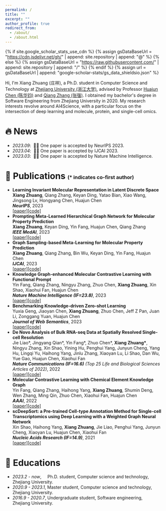 ```yaml
---
permalink: /
title: ""
excerpt: ""
author_profile: true
redirect_from: 
  - /about/
  - /about.html
---
```


{% if site.google_scholar_stats_use_cdn %}
{% assign gsDataBaseUrl = "https://cdn.jsdelivr.net/gh/" | append: site.repository | append: "@" %}
{% else %}
{% assign gsDataBaseUrl = "https://raw.githubusercontent.com/" | append: site.repository | append: "/" %}
{% endif %}
{% assign url = gsDataBaseUrl | append: "google-scholar-stats/gs_data_shieldsio.json" %}

<span class='anchor' id='about-me'></span>

Hi, I'm Xiang Zhuang (庄祥), a Ph.D. student in Computer Science and Technology at [Zhejiang University (浙江大学)](https://www.zju.edu.cn/), advised by Professor [Huajun Chen (陈华钧)](https://person.zju.edu.cn/en/huajun) and [Qiang Zhang (张强)](https://person.zju.edu.cn/qiangzhang). I obtained my bachelor's degree in Software Engineering from Zhejiang University in 2020. My research interests revolve around AI4Science, with a particular focus on the intersection of deep learning and molecule, protein, and single-cell omics.



# 🔥 News
- *2023.09*: &nbsp;🎉🎉 One paper is accepted by NeurIPS 2023. 
- *2023.04*: &nbsp;🎉🎉 One paper is accepted by IJCAI 2023. 
- *2023.03*: &nbsp;🎉🎉 One paper is accepted by Nature Machine Intelligence. 


# 📝 Publications <font size=3>(* indicates co-first author)</font>

<!-- <div class='paper-box'><div class='paper-box-image'><div><div class="badge">CVPR 2016</div><img src='images/500x300.png' alt="sym" width="100%"></div></div>
<div class='paper-box-text' markdown="1">

[Deep Residual Learning for Image Recognition](https://openaccess.thecvf.com/content_cvpr_2016/papers/He_Deep_Residual_Learning_CVPR_2016_paper.pdf)

**Kaiming He**, Xiangyu Zhang, Shaoqing Ren, Jian Sun

[**Project**](https://scholar.google.com/citations?view_op=view_citation&hl=zh-CN&user=DhtAFkwAAAAJ&citation_for_view=DhtAFkwAAAAJ:ALROH1vI_8AC) <strong><span class='show_paper_citations' data='DhtAFkwAAAAJ:ALROH1vI_8AC'></span></strong>
- Lorem ipsum dolor sit amet, consectetur adipiscing elit. Vivamus ornare aliquet ipsum, ac tempus justo dapibus sit amet. 
</div>
</div> -->

- **Learning Invariant Molecular Representation in Latent Discrete Space**<br>**Xiang Zhuang**, Qiang Zhang, Keyan Ding, Yatao Bian, Xiao Wang, Jingsong Lv, Hongyang Chen, Huajun Chen<br> ***NeurIPS***, 2023<br>[\[paper\]]()[\[code\]]()
- **Prompting Meta-Learned Hierarchical Graph Network for Molecular Property Prediction**<br>**Xiang Zhuang**, Keyan Ding, Yin Fang, Huajun Chen, Qiang Zhang<br> ***IEEE MedAI***, 2023<br>[\[paper\]]()[\[code\]]()
- **Graph Sampling-based Meta-Learning for Molecular Property Prediction**<br>**Xiang Zhuang**, Qiang Zhang, Bin Wu, Keyan Ding, Yin Fang, Huajun Chen<br> ***IJCAI***, 2023<br>[\[paper\]](https://arxiv.org/abs/2306.16780)[\[code\]](https://github.com/HICAI-ZJU/GS-Meta)
- **Knowledge Graph-enhanced Molecular Contrastive Learning with Functional Prompt**<br>Yin Fang, Qiang Zhang, Ningyu Zhang, Zhuo Chen, **Xiang Zhuang**, Xin Shao, Xiaohui Fan, Huajun Chen<br> ***Nature Machine Intelligence (IF=23.8)***, 2023<br>[\[paper\]](https://www.nature.com/articles/s42256-023-00654-0)[\[code\]](https://github.com/HICAI-ZJU/KANO)
- **Benchmarking Knowledge-driven Zero-shot Learning**<br>Yuxia Geng, Jiaoyan Chen, **Xiang Zhuang**, Zhuo Chen, Jeff Z Pan, Juan Li, Zonggang Yuan, Huajun Chen<br>***Journal of Web Semantics***, 2023<br>[\[paper\]](https://www.sciencedirect.com/science/article/pii/S1570826822000415)[\[code\]](https://github.com/China-UK-ZSL/Resources_for_KZSL)
- **De Novo Analysis of Bulk RNA-seq Data at Spatially Resolved Single-cell Resolution**<br>Jie Liao\*, Jingyang Qian\*, Yin Fang\*, Zhuo Chen\*, **Xiang Zhuang\***, Ningyu Zhang, Xin Shao, Yining Hu, Penghui Yang, Junyun Cheng, Yang Hu, Lingqi Yu, Haihong Yang, Jinlu Zhang, Xiaoyan Lu, Li Shao, Dan Wu, Yue Gao, Huajun Chen, Xiaohui Fan<br>***Nature Communications (IF=16.6)** (Top 25 Life and Biological Sciences Articles of 2022)*, 2022<br>[\[paper\]](https://www.nature.com/articles/s41467-022-34271-z)[\[code\]](https://github.com/ZJUFanLab/bulk2space)
- **Molecular Contrastive Learning with Chemical Element Knowledge Graph**<br>Yin Fang, Qiang Zhang, Haihong Yang, **Xiang Zhuang**, Shumin Deng, Wen Zhang, Ming Qin, Zhuo Chen, Xiaohui Fan, Huajun Chen<br>***AAAI***, 2022<br>[\[paper\]](https://arxiv.org/abs/2112.00544)[\[code\]](https://github.com/ZJU-Fangyin/KCL)
- **scDeepSort: a Pre-trained Cell-type Annotation Method for Single-cell Transcriptomics using Deep Learning with a Weighted Graph Neural Network**<br>Xin Shao, Haihong Yang, **Xiang Zhuang**, Jie Liao, Penghui Yang, Junyun Cheng, Xiaoyan Lu, Huajun Chen, Xiaohui Fan<br>***Nucleic Acids Research (IF=14.9)***, 2021<br>[\[paper\]](https://academic.oup.com/nar/article/49/21/e122/6368052)[\[code\]](https://github.com/ZJUFanLab/scDeepSort)

<!-- # 🎖 Honors and Awards
- *2021.10* Lorem ipsum dolor sit amet, consectetur adipiscing elit. Vivamus ornare aliquet ipsum, ac tempus justo dapibus sit amet. 
- *2021.09* Lorem ipsum dolor sit amet, consectetur adipiscing elit. Vivamus ornare aliquet ipsum, ac tempus justo dapibus sit amet.  -->

# 📖 Educations
- *2023.2 - now*, &nbsp;&nbsp;&nbsp;  Ph.D. student, Computer science and technology, Zhejiang University.
- *2020.9 - 2023.1*, Master student, Computer science and technology, Zhejiang University.
- *2016.9 - 2020.7*, Undergraduate student, Software engineering, Zhejiang University. 

<!-- # 💬 Invited Talks
- *2021.06*, Lorem ipsum dolor sit amet, consectetur adipiscing elit. Vivamus ornare aliquet ipsum, ac tempus justo dapibus sit amet. 
- *2021.03*, Lorem ipsum dolor sit amet, consectetur adipiscing elit. Vivamus ornare aliquet ipsum, ac tempus justo dapibus sit amet.  \| [\[video\]](https://github.com/)

# 💻 Internships
- *2019.05 - 2020.02*, [Lorem](https://github.com/), China. -->